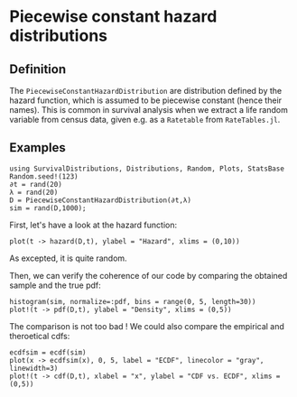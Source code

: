 # Piecewise constant hazard distributions

## Definition

The `PiecewiseConstantHazardDistribution` are distribution defined by the hazard function, which is assumed to be piecewise constant (hence their names). This is common in survival analysis when we extract a life random variable from census data, given e.g. as a `Ratetable` from `RateTables.jl`. 


## Examples

```@example 1
using SurvivalDistributions, Distributions, Random, Plots, StatsBase
Random.seed!(123)
∂t = rand(20)
λ = rand(20)
D = PiecewiseConstantHazardDistribution(∂t,λ)
sim = rand(D,1000);
```

First, let's have a look at the hazard function: 
```@example 1
plot(t -> hazard(D,t), ylabel = "Hazard", xlims = (0,10))
```

As excepted, it is quite random. 

Then, we can verify the coherence of our code by comparing the obtained sample and the true pdf: 
```@example 1
histogram(sim, normalize=:pdf, bins = range(0, 5, length=30))
plot!(t -> pdf(D,t), ylabel = "Density", xlims = (0,5))
```

The comparison is not too bad ! We could also compare the empirical and theroetical cdfs: 
```@example 1
ecdfsim = ecdf(sim)
plot(x -> ecdfsim(x), 0, 5, label = "ECDF", linecolor = "gray", linewidth=3)
plot!(t -> cdf(D,t), xlabel = "x", ylabel = "CDF vs. ECDF", xlims = (0,5))
```